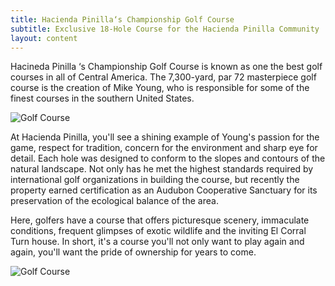 ```yaml
---
title: Hacienda Pinilla‘s Championship Golf Course
subtitle: Exclusive 18-Hole Course for the Hacienda Pinilla Community
layout: content
---
```

Hacineda Pinilla ‘s Championship Golf Course is known as one the best golf courses in all of Central America. The 7,300-yard, par 72 masterpiece golf course is the creation of Mike Young, who is responsible for some of the finest courses in the southern United States.

![Golf Course](/images/pages/g02.jpg)

At Hacienda Pinilla, you'll see a shining example of Young's passion for the game, respect for tradition, concern for the environment and sharp eye for detail. Each hole was designed to conform to the slopes and contours of the natural landscape. Not only has he met the highest standards required by international golf organizations in building the course, but recently the property earned certification as an Audubon Cooperative Sanctuary for its preservation of the ecological balance of the area.

Here, golfers have a course that offers picturesque scenery, immaculate conditions, frequent glimpses of exotic wildlife and the inviting El Corral Turn house. In short, it's a course you'll not only want to play again and again, you'll want the pride of ownership for years to come.

![Golf Course](/images/pages/g03.jpg)
